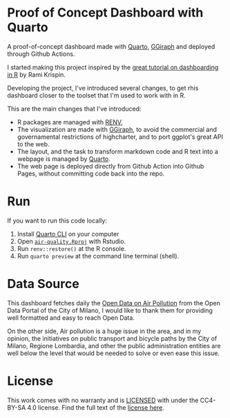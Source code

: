 # Proof of Concept Dashboard with Quarto

A proof-of-concept dashboard made with [Quarto](https://quarto.org/), [GGiraph](https://davidgohel.github.io/ggiraph/index.html) and deployed through Github Actions.

I started making this project inspired by the [great tutorial on dashboarding in R](https://github.com/RamiKrispin/deploy-flex-actions) by Rami Krispin.

Developing the project, I've introduced several changes, to get rhis dashboard closer to the toolset that I'm used to work with in R.

This are the main changes that I've introduced:

- R packages are managed with [RENV](https://rstudio.github.io/renv/articles/renv.html),
- The visualization are made with [GGiraph](https://davidgohel.github.io/ggiraph/index.html), to avoid the commercial and governamental restrictions of highcharter, and to port ggplot's great API to the web.
- The layout, and the task to transform markdown code and R text into a webpage is managed by [Quarto](https://quarto.org/).
- The web page is deployed directly from  Github Action into Github Pages, without committing code back into the repo.

# Run

If you want to run this code locally:

1. Install [Quarto CLI](https://quarto.org/docs/get-started/) on your computer
2. Open [`air-quality.Rproj`](air-quality.Rproj) with Rstudio.
3. Run `renv::restore()` at the R console.
4. Run `quarto preview` at the command line terminal (shell).

# Data Source

This dashboard fetches daily the [Open Data on Air Pollution](https://dati.comune.milano.it/dataset/ds411-rilevazione-qualita-aria-2022) from the Open Data Portal of the City of Milano, I would like to thank them for providing well formatted and easy to reach Open Data.

On the other side, Air pollution is a huge issue in the area, and in my opinion, the initiatives on public transport and bicycle paths by the City of Milano, Regione Lombardia, and other the public administration entities are well below the level that would be needed to solve or even ease this issue.

# License

This work comes with no warranty and is [LICENSED](LICENSE) with under the CC4-BY-SA 4.0 license. Find the full text of the [license here](https://creativecommons.org/licenses/by-sa/4.0/legalcode).
